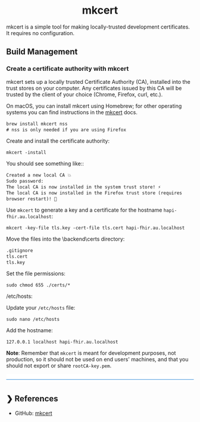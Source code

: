 <h1 align="center">mkcert</h1>

mkcert is a simple tool for making locally-trusted development certificates. It requires no configuration.

## Build Management

### Create a certificate authority with mkcert

mkcert sets up a locally trusted Certificate Authority (CA), installed into the trust stores on your computer. 
Any certificates issued by this CA will be trusted by the client of your choice (Chrome, Firefox, curl, etc.).

On macOS, you can install mkcert using Homebrew; for other operating systems you can find instructions in the 
[mkcert](https://github.com/FiloSottile/mkcert) docs.

```
brew install mkcert nss
# nss is only needed if you are using Firefox
```

Create and install the certificate authority:

```
mkcert -install
```

You should see something like::

```
Created a new local CA 💥
Sudo password:
The local CA is now installed in the system trust store! ⚡️
The local CA is now installed in the Firefox trust store (requires browser restart)! 🦊
```

Use `mkcert` to generate a key and a certificate for the hostname `hapi-fhir.au.localhost`:

```
mkcert -key-file tls.key -cert-file tls.cert hapi-fhir.au.localhost
```

Move the files into the \backend\certs directory:

```
.gitignore
tls.cert
tls.key
```

Set the file permissions:

```
sudo chmod 655 ./certs/*
```

/etc/hosts:

Update your `/etc/hosts` file:

```
sudo nano /etc/hosts
```

Add the hostname:

```
127.0.0.1 localhost hapi-fhir.au.localhost
```

**Note**: Remember that `mkcert` is meant for development purposes, not production, so it should not be used on end 
users' machines, and that you should not export or share `rootCA-key.pem`.

![divider](./divider.png)

## ❯ References

* GitHub: [mkcert](https://github.com/FiloSottile/mkcert)
